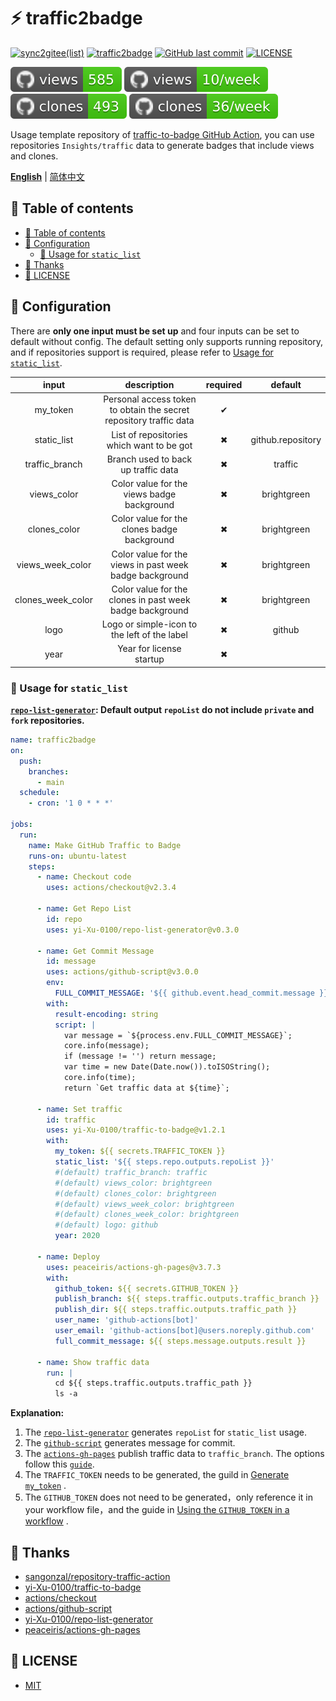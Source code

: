 # ⚡️ traffic2badge

[![sync2gitee(list)](<https://github.com/firmai/hub-mirror/workflows/sync2gitee(list)/badge.svg>)](https://github.com/firmai/hub-mirror)
[![traffic2badge](https://github.com/firmai/traffic2badge/workflows/traffic2badge/badge.svg)](https://github.com/firmai/traffic2badge/actions?query=workflow%3Atraffic2badge)
[![GitHub last commit](https://img.shields.io/github/last-commit/firmai/traffic2badge)](./)
[![LICENSE](https://img.shields.io/github/license/firmai/traffic2badge)](./LICENSE)

[![GitHub views](https://raw.githubusercontent.com/firmai/traffic2badge/traffic/traffic-traffic2badge/views.svg)](https://github.com/firmai/traffic2badge/tree/traffic)
[![GitHub views per week](https://raw.githubusercontent.com/firmai/traffic2badge/traffic/traffic-traffic2badge/views_per_week.svg)](https://github.com/firmai/traffic2badge/tree/traffic)
[![GitHub clones](https://raw.githubusercontent.com/firmai/traffic2badge/traffic/traffic-traffic2badge/clones.svg)](https://github.com/firmai/traffic-to-badge/tree/traffic)
[![GitHub clones per week](https://raw.githubusercontent.com/firmai/traffic2badge/traffic/traffic-traffic2badge/clones_per_week.svg)](https://github.com/firmai/traffic-to-badge/tree/traffic)

Usage template repository of [traffic-to-badge GitHub Action](https://github.com/marketplace/actions/traffic-to-badge), you can use repositories `Insights/traffic` data to generate badges that include views and clones.

[**English**](./README.md) | [简体中文](./README_CN.md)

## 🎨 Table of contents

- [🎨 Table of contents](#-table-of-contents)
- [🚀 Configuration](#-configuration)
  - [📝 Usage for `static_list`](#-usage-for-static_list)
- [🎉 Thanks](#-thanks)
- [📄 LICENSE](#-license)

## 🚀 Configuration

There are **only one input must be set up** and four inputs can be set to default without config. The default setting only supports running repository, and if repositories support is required, please refer to [Usage for `static_list`](#-usage-for-static_list).

|       input       |                            description                             | required |      default      |
| :---------------: | :----------------------------------------------------------------: | :------: | :---------------: |
|     my_token      | Personal access token to obtain the secret repository traffic data |    ✔     |                   |
|    static_list    |             List of repositories which want to be got              |    ✖     | github.repository |
|  traffic_branch   |                Branch used to back up traffic data                 |    ✖     |      traffic      |
|    views_color    |             Color value for the views badge background             |    ✖     |    brightgreen    |
|   clones_color    |            Color value for the clones badge background             |    ✖     |    brightgreen    |
| views_week_color  |      Color value for the views in past week badge background       |    ✖     |    brightgreen    |
| clones_week_color |      Color value for the clones in past week badge background      |    ✖     |    brightgreen    |
|       logo        |            Logo or simple-icon to the left of the label            |    ✖     |      github       |
|       year        |                      Year for license startup                      |    ✖     |                   |

### 📝 Usage for `static_list`

**[`repo-list-generator`](https://github.com/marketplace/actions/repo-list-generator): Default output `repoList` do not include `private` and `fork` repositories.**

```yaml
name: traffic2badge
on:
  push:
    branches:
      - main
  schedule:
    - cron: '1 0 * * *'

jobs:
  run:
    name: Make GitHub Traffic to Badge
    runs-on: ubuntu-latest
    steps:
      - name: Checkout code
        uses: actions/checkout@v2.3.4

      - name: Get Repo List
        id: repo
        uses: yi-Xu-0100/repo-list-generator@v0.3.0

      - name: Get Commit Message
        id: message
        uses: actions/github-script@v3.0.0
        env:
          FULL_COMMIT_MESSAGE: '${{ github.event.head_commit.message }}'
        with:
          result-encoding: string
          script: |
            var message = `${process.env.FULL_COMMIT_MESSAGE}`;
            core.info(message);
            if (message != '') return message;
            var time = new Date(Date.now()).toISOString();
            core.info(time);
            return `Get traffic data at ${time}`;

      - name: Set traffic
        id: traffic
        uses: yi-Xu-0100/traffic-to-badge@v1.2.1
        with:
          my_token: ${{ secrets.TRAFFIC_TOKEN }}
          static_list: '${{ steps.repo.outputs.repoList }}'
          #(default) traffic_branch: traffic
          #(default) views_color: brightgreen
          #(default) clones_color: brightgreen
          #(default) views_week_color: brightgreen
          #(default) clones_week_color: brightgreen
          #(default) logo: github
          year: 2020

      - name: Deploy
        uses: peaceiris/actions-gh-pages@v3.7.3
        with:
          github_token: ${{ secrets.GITHUB_TOKEN }}
          publish_branch: ${{ steps.traffic.outputs.traffic_branch }}
          publish_dir: ${{ steps.traffic.outputs.traffic_path }}
          user_name: 'github-actions[bot]'
          user_email: 'github-actions[bot]@users.noreply.github.com'
          full_commit_message: ${{ steps.message.outputs.result }}

      - name: Show traffic data
        run: |
          cd ${{ steps.traffic.outputs.traffic_path }}
          ls -a
```

**Explanation:**

1. The [`repo-list-generator`](https://github.com/marketplace/actions/repo-list-generator) generates `repoList` for `static_list` usage.
2. The [`github-script`](https://github.com/marketplace/actions/github-script) generates message for commit.
3. The [`actions-gh-pages`](https://github.com/marketplace/actions/github-pages-action) publish traffic data to `traffic_branch`. The options follow this [`guide`](https://github.com/marketplace/actions/github-pages-action#table-of-contents).
4. The `TRAFFIC_TOKEN` needs to be generated, the guild in [Generate `my_token`](https://github.com/yi-Xu-0100/traffic-to-badge#-generate-my_token) .
5. The `GITHUB_TOKEN` does not need to be generated，only reference it in your workflow file，and the guide in [Using the `GITHUB_TOKEN` in a workflow](https://docs.github.com/en/free-pro-team@latest/actions/reference/authentication-in-a-workflow#using-the-github_token-in-a-workflow) .

## 🎉 Thanks

- [sangonzal/repository-traffic-action](https://github.com/sangonzal/repository-traffic-action)
- [yi-Xu-0100/traffic-to-badge](https://github.com/yi-Xu-0100/traffic-to-badge)
- [actions/checkout](https://github.com/actions/checkout)
- [actions/github-script](https://github.com/actions/github-script)
- [yi-Xu-0100/repo-list-generator](https://github.com/yi-Xu-0100/repo-list-generator)
- [peaceiris/actions-gh-pages](https://github.com/peaceiris/actions-gh-pages)

## 📄 LICENSE

- [MIT](./LICENSE)
